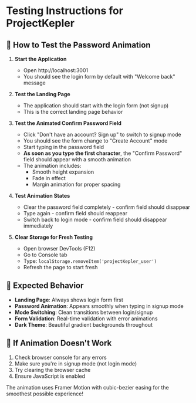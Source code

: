 # Testing Instructions for ProjectKepler

## 🧪 How to Test the Password Animation

1. **Start the Application**
   - Open http://localhost:3001
   - You should see the login form by default with "Welcome back" message

2. **Test the Landing Page**
   - The application should start with the login form (not signup)
   - This is the correct landing page behavior

3. **Test the Animated Confirm Password Field**
   - Click "Don't have an account? Sign up" to switch to signup mode
   - You should see the form change to "Create Account" mode
   - Start typing in the password field
   - **As soon as you type the first character**, the "Confirm Password" field should appear with a smooth animation
   - The animation includes:
     - Smooth height expansion
     - Fade in effect
     - Margin animation for proper spacing

4. **Test Animation States**
   - Clear the password field completely - confirm field should disappear
   - Type again - confirm field should reappear
   - Switch back to login mode - confirm field should disappear immediately

5. **Clear Storage for Fresh Testing**
   - Open browser DevTools (F12)
   - Go to Console tab
   - Type: `localStorage.removeItem('projectKepler_user')`
   - Refresh the page to start fresh

## 🎯 Expected Behavior

- **Landing Page**: Always shows login form first
- **Password Animation**: Appears smoothly when typing in signup mode
- **Mode Switching**: Clean transitions between login/signup
- **Form Validation**: Real-time validation with error animations
- **Dark Theme**: Beautiful gradient backgrounds throughout

## 🐛 If Animation Doesn't Work

1. Check browser console for any errors
2. Make sure you're in signup mode (not login mode)
3. Try clearing the browser cache
4. Ensure JavaScript is enabled

The animation uses Framer Motion with cubic-bezier easing for the smoothest possible experience!
